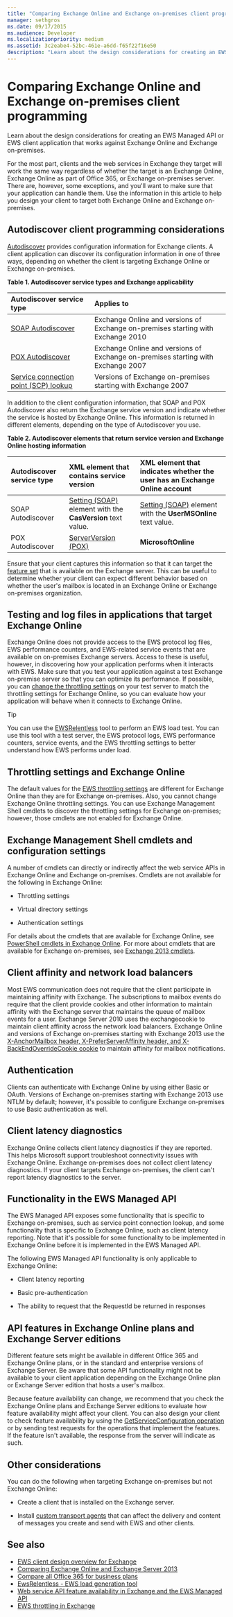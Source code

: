 ```yaml
---
title: "Comparing Exchange Online and Exchange on-premises client programming"
manager: sethgros
ms.date: 09/17/2015
ms.audience: Developer
ms.localizationpriority: medium
ms.assetid: 3c2eabe4-52bc-461e-a6dd-f65f22f16e50
description: "Learn about the design considerations for creating an EWS Managed API or EWS client application that works against Exchange Online and Exchange on-premises."
---
```


# Comparing Exchange Online and Exchange on-premises client programming

Learn about the design considerations for creating an EWS Managed API or EWS client application that works against Exchange Online and Exchange on-premises.
  
For the most part, clients and the web services in Exchange they target will work the same way regardless of whether the target is an Exchange Online, Exchange Online as part of Office 365, or Exchange on-premises server. There are, however, some exceptions, and you'll want to make sure that your application can handle them. Use the information in this article to help you design your client to target both Exchange Online and Exchange on-premises.

<a name="autodiscover"> </a>

## Autodiscover client programming considerations

[Autodiscover](autodiscover-for-exchange.md) provides configuration information for Exchange clients. A client application can discover its configuration information in one of three ways, depending on whether the client is targeting Exchange Online or Exchange on-premises. 
  
**Table 1. Autodiscover service types and Exchange applicability**

|**Autodiscover service type**|**Applies to**|
|:-----|:-----|
|[SOAP Autodiscover](autodiscover-for-exchange.md#bk_Options) <br/> |Exchange Online and versions of Exchange on-premises starting with Exchange 2010  <br/> |
|[POX Autodiscover](autodiscover-for-exchange.md#bk_Options) <br/> |Exchange Online and versions of Exchange on-premises starting with Exchange 2007  <br/> |
|[Service connection point (SCP) lookup](how-to-find-autodiscover-endpoints-by-using-scp-lookup-in-exchange.md) <br/> |Versions of Exchange on-premises starting with Exchange 2007  <br/> |
   
In addition to the client configuration information, that SOAP and POX Autodiscover also return the Exchange service version and indicate whether the service is hosted by Exchange Online. This information is returned in different elements, depending on the type of Autodiscover you use.
  
**Table 2. Autodiscover elements that return service version and Exchange Online hosting information**

|**Autodiscover service type**|**XML element that contains service version**|**XML element that indicates whether the user has an Exchange Online account**|
|:-----|:-----|:-----|
|SOAP Autodiscover  <br/> |[Setting (SOAP)](https://msdn.microsoft.com/library/43db26e1-f7be-49fd-b26b-fc1b10bd3458%28Office.15%29.aspx) element with the **CasVersion** text value.  <br/> |[Setting (SOAP)](https://msdn.microsoft.com/library/43db26e1-f7be-49fd-b26b-fc1b10bd3458%28Office.15%29.aspx) element with the **UserMSOnline** text value.  <br/> |
|POX Autodiscover  <br/> |[ServerVersion (POX)](https://msdn.microsoft.com/library/2c0bc41c-2452-4fc8-a19c-0e85f9fdbc4a%28Office.15%29.aspx) <br/> |**MicrosoftOnline** <br/> |
   
Ensure that your client captures this information so that it can target the [feature set](web-service-api-feature-availability-in-exchange-and-the-ews-managed-api.md) that is available on the Exchange server. This can be useful to determine whether your client can expect different behavior based on whether the user's mailbox is located in an Exchange Online or Exchange on-premises organization. 

<a name="testing"> </a>

## Testing and log files in applications that target Exchange Online

Exchange Online does not provide access to the EWS protocol log files, EWS performance counters, and EWS-related service events that are available on on-premises Exchange servers. Access to these is useful, however, in discovering how your application performs when it interacts with EWS. Make sure that you test your application against a test Exchange on-premise server so that you can optimize its performance. If possible, you can [change the throttling settings](https://technet.microsoft.com/library/bb232205%28v=exchg.150%29.aspx#Policies) on your test server to match the throttling settings for Exchange Online, so you can evaluate how your application will behave when it connects to Exchange Online. 
  
> [!TIP]
> You can use the [EWSRelentless](https://ewsrelentless.codeplex.com/) tool to perform an EWS load test. You can use this tool with a test server, the EWS protocol logs, EWS performance counters, service events, and the EWS throttling settings to better understand how EWS performs under load. 

<a name="throttling"> </a>

## Throttling settings and Exchange Online

The default values for the [EWS throttling settings](ews-throttling-in-exchange.md) are different for Exchange Online than they are for Exchange on-premises. Also, you cannot change Exchange Online throttling settings. You can use Exchange Management Shell cmdlets to discover the throttling settings for Exchange on-premises; however, those cmdlets are not enabled for Exchange Online. 

<a name="ems"> </a>

## Exchange Management Shell cmdlets and configuration settings

A number of cmdlets can directly or indirectly affect the web service APIs in Exchange Online and Exchange on-premises. Cmdlets are not available for the following in Exchange Online:
  
- Throttling settings 
    
- Virtual directory settings 
    
- Authentication settings
    
For details about the cmdlets that are available for Exchange Online, see [PowerShell cmdlets in Exchange Online](http://help.outlook.com/140/dd575549.aspx). For more about cmdlets that are available for Exchange on-premises, see [Exchange 2013 cmdlets](https://technet.microsoft.com/library/bb124413%28v=exchg.150%29.aspx).
  
## Client affinity and network load balancers
<a name="affinity"> </a>

Most EWS communication does not require that the client participate in maintaining affinity with Exchange. The subscriptions to mailbox events do require that the client provide cookies and other information to maintain affinity with the Exchange server that maintains the queue of mailbox events for a user. Exchange Server 2010 uses the exchangecookie to maintain client affinity across the network load balancers. Exchange Online and versions of Exchange on-premises starting with Exchange 2013 use the [X-AnchorMailbox header, X-PreferServerAffinity header, and X-BackEndOverrideCookie cookie](how-to-maintain-affinity-between-group-of-subscriptions-and-mailbox-server.md#bk_howmaintained) to maintain affinity for mailbox notifications. 
  
## Authentication
<a name="auth"> </a>

Clients can authenticate with Exchange Online by using either Basic or OAuth. Versions of Exchange on-premises starting with Exchange 2013 use NTLM by default; however, it's possible to configure Exchange on-premises to use Basic authentication as well. 
  
## Client latency diagnostics
<a name="diag"> </a>

Exchange Online collects client latency diagnostics if they are reported. This helps Microsoft support troubleshoot connectivity issues with Exchange Online. Exchange on-premises does not collect client latency diagnostics. If your client targets Exchange on-premises, the client can't report latency diagnostics to the server.
  
## Functionality in the EWS Managed API
<a name="ewsma"> </a>

The EWS Managed API exposes some functionality that is specific to Exchange on-premises, such as service point connection lookup, and some functionality that is specific to Exchange Online, such as client latency reporting. Note that it's possible for some functionality to be implemented in Exchange Online before it is implemented in the EWS Managed API. 
  
The following EWS Managed API functionality is only applicable to Exchange Online:
  
- Client latency reporting
    
- Basic pre-authentication
    
- The ability to request that the RequestId be returned in responses
    
## API features in Exchange Online plans and Exchange Server editions
<a name="exo"> </a>

Different feature sets might be available in different Office 365 and Exchange Online plans, or in the standard and enterprise versions of Exchange Server. Be aware that some API functionality might not be available to your client application depending on the Exchange Online plan or Exchange Server edition that hosts a user's mailbox. 
   
Because feature availability can change, we recommend that you check the Exchange Online plans and Exchange Server editions to evaluate how feature availability might affect your client. You can also design your client to check feature availability by using the [GetServiceConfiguration operation](how-to-get-service-configuration-information-by-using-ews-in-exchange.md) or by sending test requests for the operations that implement the features. If the feature isn't available, the response from the server will indicate as such. 
  
## Other considerations
<a name="other"> </a>

You can do the following when targeting Exchange on-premises but not Exchange Online:
  
- Create a client that is installed on the Exchange server. 
    
- Install [custom transport agents](../transport-agents/transport-agents-in-exchange-2013.md) that can affect the delivery and content of messages you create and send with EWS and other clients. 
    
## See also

- [EWS client design overview for Exchange](ews-client-design-overview-for-exchange.md)
- [Comparing Exchange Online and Exchange Server 2013](https://blogs.technet.com/b/exchange/archive/2012/09/19/comparing-exchange-online-and-exchange-server-2013.aspx)  
- [Compare all Office 365 for business plans](https://office.microsoft.com/business/compare-all-office-365-for-business-plans-FX104051403.aspx)
- [EwsRelentless - EWS load generation tool](https://ewsrelentless.codeplex.com/)
- [Web service API feature availability in Exchange and the EWS Managed API](web-service-api-feature-availability-in-exchange-and-the-ews-managed-api.md)
- [EWS throttling in Exchange](ews-throttling-in-exchange.md)
    

